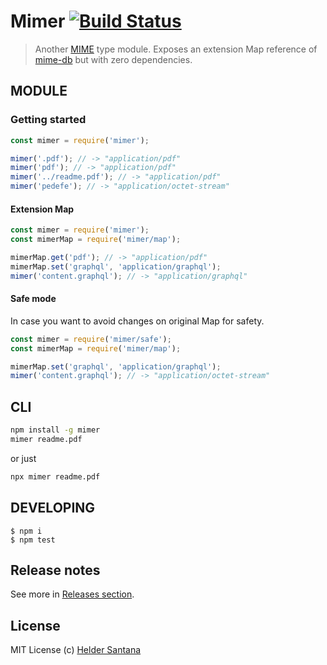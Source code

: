 # Mimer [![Build Status](https://github.com/data-uri/mimer/actions/workflows/main.yml/badge.svg?branch=main)](https://github.com/data-uri/mimer/actions/workflows/main.yml?query=branch%3Amain)

> Another [MIME](http://en.wikipedia.org/wiki/MIME) type module. Exposes an extension Map reference of [mime-db](https://npm.im/mime-db) but with zero dependencies.

## MODULE

### Getting started
```js
const mimer = require('mimer');

mimer('.pdf'); // -> "application/pdf"
mimer('pdf'); // -> "application/pdf"
mimer('../readme.pdf'); // -> "application/pdf"
mimer('pedefe'); // -> "application/octet-stream"
```

#### Extension Map
```js
const mimer = require('mimer');
const mimerMap = require('mimer/map');

mimerMap.get('pdf'); // -> "application/pdf"
mimerMap.set('graphql', 'application/graphql');
mimer('content.graphql'); // -> "application/graphql"
```

#### Safe mode
In case you want to avoid changes on original Map for safety.
```js
const mimer = require('mimer/safe');
const mimerMap = require('mimer/map');

mimerMap.set('graphql', 'application/graphql');
mimer('content.graphql'); // -> "application/octet-stream"
```

## CLI

```sh
npm install -g mimer
mimer readme.pdf
```
or just

```sh
npx mimer readme.pdf
```

## DEVELOPING

```CLI
$ npm i
$ npm test
```

## Release notes

See more in [Releases section](https://github.com/data-uri/mimer/releases).

## License

MIT License
(c) [Helder Santana](http://heldr.com)